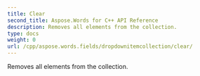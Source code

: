 ```yaml
---
title: Clear
second_title: Aspose.Words for C++ API Reference
description: Removes all elements from the collection. 
type: docs
weight: 0
url: /cpp/aspose.words.fields/dropdownitemcollection/clear/
---
```


Removes all elements from the collection. 

